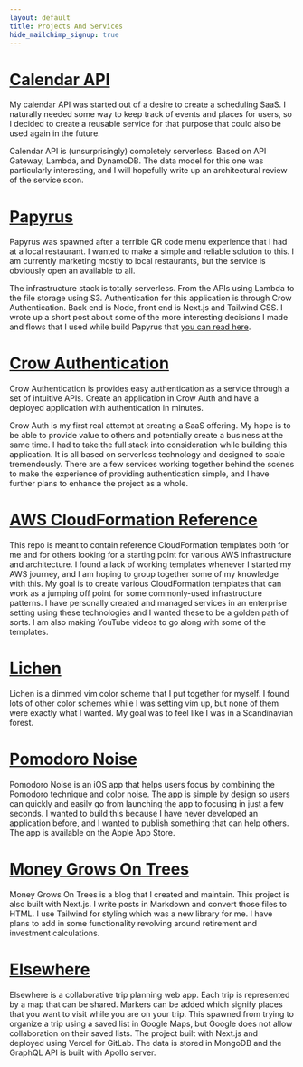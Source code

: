 ```yaml
---
layout: default
title: Projects And Services
hide_mailchimp_signup: true
---
```


# [Calendar API](https://rapidapi.com/tstep916/api/calendar22)

My calendar API was started out of a desire to create a scheduling SaaS. I naturally needed some way to keep track of events and places for users, so I decided to create a reusable service for that purpose that could also be used again in the future.

Calendar API is (unsurprisingly) completely serverless. Based on API Gateway, Lambda, and DynamoDB. The data model for this one was particularly interesting, and I will hopefully write up an architectural review of the service soon.

# [Papyrus](https://papyrus.thomasstep.com/)

Papyrus was spawned after a terrible QR code menu experience that I had at a local restaurant. I wanted to make a simple and reliable solution to this. I am currently marketing mostly to local restaurants, but the service is obviously open an available to all.

The infrastructure stack is totally serverless. From the APIs using Lambda to the file storage using S3. Authentication for this application is through Crow Authentication. Back end is Node, front end is Next.js and Tailwind CSS. I wrote up a short post about some of the more interesting decisions I made and flows that I used while build Papyrus that [you can read here](/blog/papyrus-architecture).

# [Crow Authentication](https://crowauth.thomasstep.com/)

Crow Authentication is provides easy authentication as a service through a set of intuitive APIs. Create an application in Crow Auth and have a deployed application with authentication in minutes.

Crow Auth is my first real attempt at creating a SaaS offering. My hope is to be able to provide value to others and potentially create a business at the same time. I had to take the full stack into consideration while building this application. It is all based on serverless technology and designed to scale tremendously. There are a few services working together behind the scenes to make the experience of providing authentication simple, and I have further plans to enhance the project as a whole.

# [AWS CloudFormation Reference](https://github.com/thomasstep/aws-cloudformation-reference)

This repo is meant to contain reference CloudFormation templates both for me and for others looking for a starting point for various AWS infrastructure and architecture. I found a lack of working templates whenever I started my AWS journey, and I am hoping to group together some of my knowledge with this. My goal is to create various CloudFormation templates that can work as a jumping off point for some commonly-used infrastructure patterns. I have personally created and managed services in an enterprise setting using these technologies and I wanted these to be a golden path of sorts. I am also making YouTube videos to go along with some of the templates.


# [Lichen](https://github.com/thomasstep/lichen)

Lichen is a dimmed vim color scheme that I put together for myself. I found lots of other color schemes while I was setting vim up, but none of them were exactly what I wanted. My goal was to feel like I was in a Scandinavian forest.


# [Pomodoro Noise](https://github.com/thomasstep/pomodoro-noise)

Pomodoro Noise is an iOS app that helps users focus by combining the Pomodoro technique and color noise. The app is simple by design so users can quickly and easily go from launching the app to focusing in just a few seconds. I wanted to build this because I have never developed an application before, and I wanted to publish something that can help others. The app is available on the Apple App Store.


# [Money Grows On Trees](https://money.thomasstep.com/)

Money Grows On Trees is a blog that I created and maintain. This project is also built with Next.js. I write posts in Markdown and convert those files to HTML. I use Tailwind for styling which was a new library for me. I have plans to add in some functionality revolving around retirement and investment calculations.


# [Elsewhere](https://elsewhere.thomasstep.com/)

Elsewhere is a collaborative trip planning web app. Each trip is represented by a map that can be shared. Markers can be added which signify places that you want to visit while you are on your trip. This spawned from trying to organize a trip using a saved list in Google Maps, but Google does not allow collaboration on their saved lists. The project built with Next.js and deployed using Vercel for GitLab. The data is stored in MongoDB and the GraphQL API is built with Apollo server.
